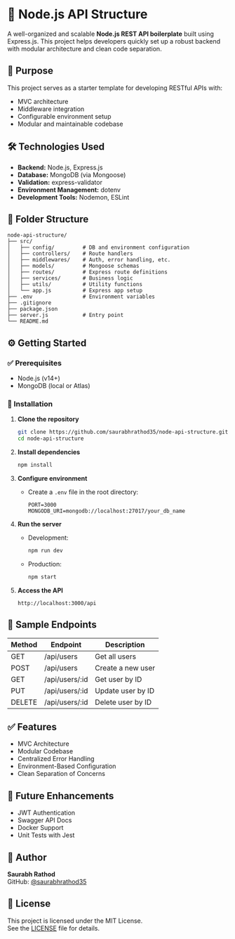 # 🚀 Node.js API Structure

A well-organized and scalable **Node.js REST API boilerplate** built using Express.js. This project helps developers quickly set up a robust backend with modular architecture and clean code separation.

## 📌 Purpose

This project serves as a starter template for developing RESTful APIs with:
- MVC architecture
- Middleware integration
- Configurable environment setup
- Modular and maintainable codebase

## 🛠️ Technologies Used

- **Backend:** Node.js, Express.js
- **Database:** MongoDB (via Mongoose)
- **Validation:** express-validator
- **Environment Management:** dotenv
- **Development Tools:** Nodemon, ESLint

## 📁 Folder Structure

```
node-api-structure/
├── src/
│   ├── config/         # DB and environment configuration
│   ├── controllers/    # Route handlers
│   ├── middlewares/    # Auth, error handling, etc.
│   ├── models/         # Mongoose schemas
│   ├── routes/         # Express route definitions
│   ├── services/       # Business logic
│   ├── utils/          # Utility functions
│   └── app.js          # Express app setup
├── .env                # Environment variables
├── .gitignore
├── package.json
├── server.js           # Entry point
└── README.md
```

## ⚙️ Getting Started

### ✅ Prerequisites

- Node.js (v14+)
- MongoDB (local or Atlas)

### 🔧 Installation

1. **Clone the repository**
   ```bash
   git clone https://github.com/saurabhrathod35/node-api-structure.git
   cd node-api-structure
   ```

2. **Install dependencies**
   ```bash
   npm install
   ```

3. **Configure environment**
   - Create a `.env` file in the root directory:
     ```
     PORT=3000
     MONGODB_URI=mongodb://localhost:27017/your_db_name
     ```

4. **Run the server**
   - Development:
     ```bash
     npm run dev
     ```
   - Production:
     ```bash
     npm start
     ```

5. **Access the API**
   ```
   http://localhost:3000/api
   ```

## 🧪 Sample Endpoints

| Method | Endpoint           | Description         |
|--------|--------------------|---------------------|
| GET    | /api/users         | Get all users       |
| POST   | /api/users         | Create a new user   |
| GET    | /api/users/:id     | Get user by ID      |
| PUT    | /api/users/:id     | Update user by ID   |
| DELETE | /api/users/:id     | Delete user by ID   |

## ✅ Features

- MVC Architecture
- Modular Codebase
- Centralized Error Handling
- Environment-Based Configuration
- Clean Separation of Concerns

## 🚀 Future Enhancements

- JWT Authentication
- Swagger API Docs
- Docker Support
- Unit Tests with Jest

## 👤 Author

**Saurabh Rathod**  
GitHub: [@saurabhrathod35](https://github.com/saurabhrathod35)

## 📄 License

This project is licensed under the MIT License.  
See the [LICENSE](LICENSE) file for details.
